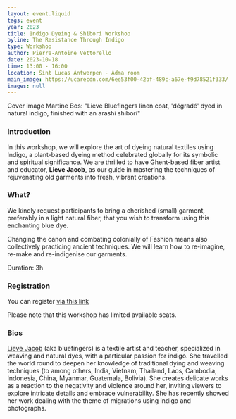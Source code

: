 ```yaml
---
layout: event.liquid
tags: event
year: 2023
title: Indigo Dyeing & Shibori Workshop
byline: The Resistance Through Indigo
type: Workshop
author: Pierre-Antoine Vettorello
date: 2023-10-18
time: 13:00 - 16:00
location: Sint Lucas Antwerpen - Adma room
main_image: https://ucarecdn.com/6ee53f00-42bf-489c-a67e-f9d78521f333/
images: null
---
```

Cover image Martine Bos: "Lieve Bluefingers linen coat, 'dégradé' dyed in natural indigo, finished with an arashi shibori"

### Introduction

In this workshop, we will explore the art of dyeing natural textiles using Indigo, a plant-based dyeing method celebrated globally for its symbolic and spiritual significance. We are thrilled to have Ghent-based fiber artist and educator, **Lieve Jacob**, as our guide in mastering the techniques of rejuvenating old garments into fresh, vibrant creations.

### What?

We kindly request participants to bring a cherished (small) garment, preferably in a light natural fiber, that you wish to transform using this enchanting blue dye. 

Changing the canon and combating colonially of Fashion means also collectively practicing ancient techniques. We will learn how to re-imagine, re-make and re-indigenise our garments. 

Duration: 3h

### Registration

You can register [via this link](https://forms.gle/mk4uUmMeVFMvtzxbA)

Please note that this workshop has limited available seats.

### Bios

[Lieve Jacob](<http://www.bluefingers.be >) (aka bluefingers) is a textile artist and teacher, specialized in weaving and natural dyes, with a particular passion for indigo. She travelled the world round to deepen her knowledge of traditional dying and weaving techniques (to among others, India, Vietnam, Thailand, Laos, Cambodia, Indonesia, China, Myanmar, Guatemala, Bolivia). She creates delicate works as a reaction to the negativity and violence around her, inviting viewers to explore intricate details and embrace vulnerability. She has recently showed her work dealing with the theme of migrations using indigo and photographs.